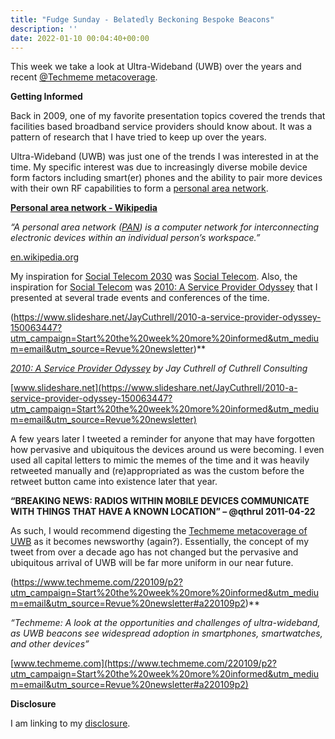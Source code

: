 ```yaml
---
title: "Fudge Sunday - Belatedly Beckoning Bespoke Beacons"
description: ''
date: 2022-01-10 00:04:40+00:00
---
```




This week we take a look at Ultra-Wideband (UWB) over the years and recent [@Techmeme metacoverage](https://www.techmeme.com/220109/p2?utm_campaign=Start%20the%20week%20more%20informed&utm_medium=email&utm_source=Revue%20newsletter#a220109p2).

 **Getting Informed**

Back in 2009, one of my favorite presentation topics covered the trends that facilities based broadband service providers should know about. It was a pattern of research that I have tried to keep up over the years.

Ultra-Wideband (UWB) was just one of the trends I was interested in at the time. My specific interest was due to increasingly diverse mobile device form factors including smart(er) phones and the ability to pair more devices with their own RF capabilities to form a [personal area network](https://en.wikipedia.org/wiki/Personal_area_network?utm_campaign=Start%20the%20week%20more%20informed&utm_medium=email&utm_source=Revue%20newsletter).

**[Personal area network - Wikipedia](https://en.wikipedia.org/wiki/Personal_area_network?utm_campaign=Start%20the%20week%20more%20informed&utm_medium=email&utm_source=Revue%20newsletter)**

*“A personal area network ([PAN](https://en.wikipedia.org/wiki/Personal_area_network?utm_campaign=Start%20the%20week%20more%20informed&utm_medium=email&utm_source=Revue%20newsletter)) is a computer network for interconnecting electronic devices within an individual person’s workspace.”*

[en.wikipedia.org](https://en.wikipedia.org/wiki/Personal_area_network?utm_campaign=Start%20the%20week%20more%20informed&utm_medium=email&utm_source=Revue%20newsletter)

My inspiration for [Social Telecom 2030](https://fudge.org/archive/social-telecom-2030/?utm_campaign=Start%20the%20week%20more%20informed&utm_medium=email&utm_source=Revue%20newsletter) was [Social Telecom](https://fudge.org/archive/social-telecom/?utm_campaign=Start%20the%20week%20more%20informed&utm_medium=email&utm_source=Revue%20newsletter). Also, the inspiration for [Social Telecom](https://fudge.org/archive/social-telecom/?utm_campaign=Start%20the%20week%20more%20informed&utm_medium=email&utm_source=Revue%20newsletter) was [2010: A Service Provider Odyssey](https://www.slideshare.net/JayCuthrell/2010-a-service-provider-odyssey-150063447?utm_campaign=Start%20the%20week%20more%20informed&utm_medium=email&utm_source=Revue%20newsletter) that I presented at several trade events and conferences of the time.

(https://www.slideshare.net/JayCuthrell/2010-a-service-provider-odyssey-150063447?utm_campaign=Start%20the%20week%20more%20informed&utm_medium=email&utm_source=Revue%20newsletter)**

*[2010: A Service Provider Odyssey](https://www.slideshare.net/JayCuthrell/2010-a-service-provider-odyssey-150063447?utm_campaign=Start%20the%20week%20more%20informed&utm_medium=email&utm_source=Revue%20newsletter) by Jay Cuthrell of Cuthrell Consulting*

[www.slideshare.net](https://www.slideshare.net/JayCuthrell/2010-a-service-provider-odyssey-150063447?utm_campaign=Start%20the%20week%20more%20informed&utm_medium=email&utm_source=Revue%20newsletter)

A few years later I tweeted a reminder for anyone that may have forgotten how pervasive and ubiquitous the devices around us were becoming. I even used all capital letters to mimic the memes of the time and it was heavily retweeted manually and (re)appropriated as was the custom before the retweet button came into existence later that year.

**“BREAKING NEWS: RADIOS WITHIN MOBILE DEVICES COMMUNICATE WITH THINGS THAT HAVE A KNOWN LOCATION” – @qthrul 2011-04-22**

As such, I would recommend digesting the [Techmeme metacoverage of UWB](https://www.techmeme.com/220109/p2?utm_campaign=Start%20the%20week%20more%20informed&utm_medium=email&utm_source=Revue%20newsletter#a220109p2) as it becomes newsworthy (again?). Essentially, the concept of my tweet from over a decade ago has not changed but the pervasive and ubiquitous arrival of UWB will be far more uniform in our near future.

(https://www.techmeme.com/220109/p2?utm_campaign=Start%20the%20week%20more%20informed&utm_medium=email&utm_source=Revue%20newsletter#a220109p2)**

*“Techmeme: A look at the opportunities and challenges of ultra-wideband, as UWB beacons see widespread adoption in smartphones, smartwatches, and other devices”*

[www.techmeme.com](https://www.techmeme.com/220109/p2?utm_campaign=Start%20the%20week%20more%20informed&utm_medium=email&utm_source=Revue%20newsletter#a220109p2)

 **Disclosure**

I am linking to my [disclosure](https://jaycuthrell.com/disclosure/?utm_campaign=Fudge%20Sunday&utm_medium=email&utm_source=Revue%20newsletter).
